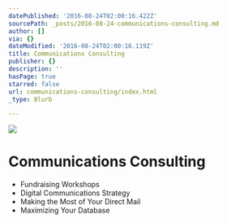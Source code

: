 ```yaml
---
datePublished: '2016-08-24T02:00:16.422Z'
sourcePath: _posts/2016-08-24-communications-consulting.md
author: []
via: {}
dateModified: '2016-08-24T02:00:16.119Z'
title: Communications Consulting
publisher: {}
description: ''
hasPage: true
starred: false
url: communications-consulting/index.html
_type: Blurb

---
```

![](https://the-grid-user-content.s3-us-west-2.amazonaws.com/bb29ee81-49a9-4424-829c-e6bc804bca1c.jpg)

# Communications Consulting

* Fundraising Workshops
* Digital Communications Strategy
* Making the Most of Your Direct Mail
* Maximizing Your Database